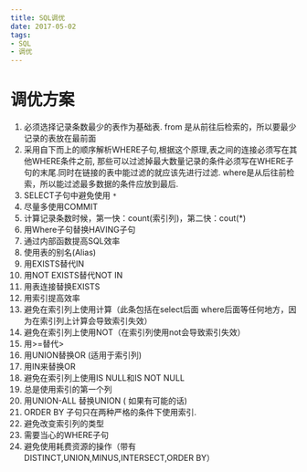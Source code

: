 ```yaml
---
title: SQL调优
date: 2017-05-02
tags:
- SQL
- 调优
---
```



# 调优方案

01. 必须选择记录条数最少的表作为基础表.
  from 是从前往后检索的，所以要最少记录的表放在最前面
02. 采用自下而上的顺序解析WHERE子句,根据这个原理,表之间的连接必须写在其他WHERE条件之前, 那些可以过滤掉最大数量记录的条件必须写在WHERE子句的末尾.同时在链接的表中能过滤的就应该先进行过滤.
  where是从后往前检索，所以能过滤最多数据的条件应放到最后.
03. SELECT子句中避免使用 `*`
04. 尽量多使用COMMIT
05. 计算记录条数时候，第一快：count(索引列)，第二快：cout(*)
06. 用Where子句替换HAVING子句
07. 通过内部函数提高SQL效率
08. 使用表的别名(Alias)
09. 用EXISTS替代IN
10. 用NOT EXISTS替代NOT IN
11. 用表连接替换EXISTS
12. 用索引提高效率
13. 避免在索引列上使用计算（此条包括在select后面  where后面等任何地方，因为在索引列上计算会导致索引失效）
14. 避免在索引列上使用NOT（在索引列使用not会导致索引失效）
15. 用>=替代>
16. 用UNION替换OR (适用于索引列)
17. 用IN来替换OR
18. 避免在索引列上使用IS NULL和IS NOT NULL
19. 总是使用索引的第一个列
20. 用UNION-ALL 替换UNION ( 如果有可能的话)
21. ORDER BY 子句只在两种严格的条件下使用索引.
22. 避免改变索引列的类型
23. 需要当心的WHERE子句
24. 避免使用耗费资源的操作（带有DISTINCT,UNION,MINUS,INTERSECT,ORDER BY）

